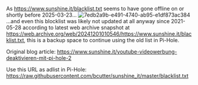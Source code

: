 As https://www.sunshine.it/blacklist.txt seems to have gone offline on or shortly before 2025-03-23...
![7edb2a9b-e491-4740-ab95-e1df873ac384](https://github.com/user-attachments/assets/ce04bdd8-4c34-47ff-b39e-1131b045ad75)
...and even this blocklist was likely not updated at all anyway since 2021-05-28 according to latest web archive snapshot at https://web.archive.org/web/20241201010546/https://www.sunshine.it/blacklist.txt,
this is a backup space to continue using the old list in Pi-Hole.

Original blog article: https://www.sunshine.it/youtube-videowerbung-deaktivieren-mit-pi-hole-2

Use this URL as adlist in Pi-Hole: https://raw.githubusercontent.com/bcutter/sunshine_it/master/blacklist.txt
